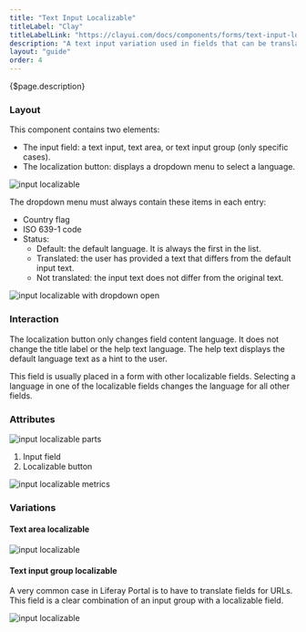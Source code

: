 ```yaml
---
title: "Text Input Localizable"
titleLabel: "Clay"
titleLabelLink: "https://clayui.com/docs/components/forms/text-input-localizable.html"
description: "A text input variation used in fields that can be translated into multiple languages."
layout: "guide"
order: 4
---
```


<div class="page-description">{$page.description}</div>

### Layout

This component contains two elements:

* The input field: a text input, text area, or text input group (only specific cases).
* The localization button: displays a dropdown menu to select a language.

![input localizable](../../../images/InputLocalizable.jpg)

The dropdown menu must always contain these items in each entry:
* Country flag
* ISO 639-1 code
* Status:
    * Default: the default language. It is always the first in the list.
    * Translated: the user has provided a text that differs from the default input text.
    * Not translated: the input text does not differ from the original text.

![input localizable with dropdown open](../../../images/InputLocalizableOpen.jpg)

### Interaction

The localization button only changes field content language. It does not change the title label or the help text language. The help text displays the default language text as a hint to the user.

This field is usually placed in a form with other localizable fields. Selecting a language in one of the localizable fields changes the language for all other fields.

### Attributes

![input localizable parts](../../../images/InputLocalizableParts.jpg)

1. Input field
2. Localizable button

![input localizable metrics](../../../images/InputLocalizableMetrics.jpg)


### Variations

#### Text area localizable

![input localizable](../../../images/InputLocalizableArea.jpg)

#### Text input group localizable

A very common case in Liferay Portal is to have to translate fields for URLs. This field is a clear combination of an input group with a localizable field.

![input localizable](../../../images/InputLocalizableGroupUrl.jpg)



